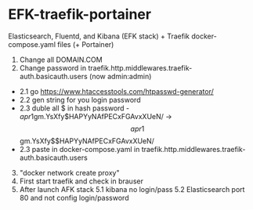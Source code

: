 # EFK-traefik-portainer
Elasticsearch, Fluentd, and Kibana (EFK stack) + Traefik docker-compose.yaml files (+ Portainer)

1. Change all DOMAIN.COM
2. Change password in traefik.http.middlewares.traefik-auth.basicauth.users (now admin:admin)
- 2.1 go https://www.htaccesstools.com/htpasswd-generator/
- 2.2 gen string for you login password
- 2.3 duble all $ in hash  password - $apr1$gm.YsXfy$HAPYyNAfPECxFGAvxXUeN/ -> $$apr1$$gm.YsXfy$$HAPYyNAfPECxFGAvxXUeN/
- 2.3 paste in  docker-compose.yaml in traefik.http.middlewares.traefik-auth.basicauth.users
3. "docker network create proxy"
4. First start traefik and check in brauser
5. After launch AFK stack
5.1 kibana no login/pass
5.2 Elasticsearch port 80 and not config login/password